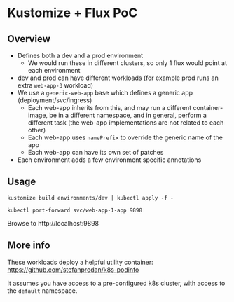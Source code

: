 # Kustomize + Flux PoC

## Overview

- Defines both a dev and a prod environment
    - We would run these in different clusters, so only 1 flux would point at each environment
- dev and prod can have different workloads (for example prod runs an extra `web-app-3` workload)
- We use a `generic-web-app` base which defines a generic app (deployment/svc/ingress)
    - Each web-app inherits from this, and may run a different container-image, be in a different namespace, and in general, perform a different task (the web-app implementations are not related to each other)
    - Each web-app uses `namePrefix` to override the generic name of the app
    - Each web-app can have its own set of patches
- Each environment adds a few environment specific annotations

## Usage

```
kustomize build environments/dev | kubectl apply -f -
```

```
kubectl port-forward svc/web-app-1-app 9898
```

Browse to http://localhost:9898


## More info

These workloads deploy a helpful utility container:  https://github.com/stefanprodan/k8s-podinfo

It assumes you have access to a pre-configured k8s cluster, with access to the `default` namespace.

